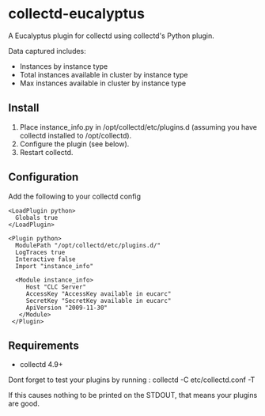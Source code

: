 collectd-eucalyptus
===================

A Eucalyptus plugin for collectd using collectd's Python plugin.

Data captured includes:
  - Instances by instance type
  - Total instances available in cluster by instance type
  - Max instances available in cluster by instance type


Install
-------
 1. Place instance_info.py in /opt/collectd/etc/plugins.d (assuming you have collectd installed to /opt/collectd).
 2. Configure the plugin (see below).
 3. Restart collectd.

Configuration
-------------
Add the following to your collectd config 

    <LoadPlugin python>
      Globals true
    </LoadPlugin>

    <Plugin python>
      ModulePath "/opt/collectd/etc/plugins.d/"
      LogTraces true
      Interactive false
      Import "instance_info"

      <Module instance_info>
         Host "CLC Server"
         AccessKey "AccessKey available in eucarc"
         SecretKey "SecretKey available in eucarc"
         ApiVersion "2009-11-30"
       </Module>
     </Plugin>

Requirements
------------
 * collectd 4.9+

Dont forget to test your plugins by running :
 collectd -C  etc/collectd.conf -T 

If this causes nothing to be printed on the STDOUT, that means your plugins are good.
